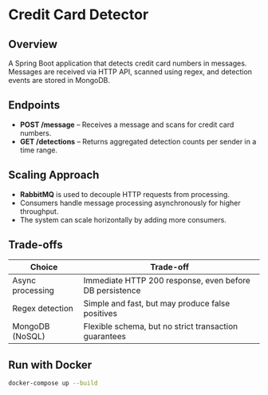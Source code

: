 # Credit Card Detector

## Overview

A Spring Boot application that detects credit card numbers in messages.  
Messages are received via HTTP API, scanned using regex, and detection events are stored in MongoDB.

## Endpoints

- **POST /message** – Receives a message and scans for credit card numbers.
- **GET /detections** – Returns aggregated detection counts per sender in a time range.

## Scaling Approach

- **RabbitMQ** is used to decouple HTTP requests from processing.
- Consumers handle message processing asynchronously for higher throughput.
- The system can scale horizontally by adding more consumers.

## Trade-offs

| Choice | Trade-off |
|---------|----------|
| Async processing | Immediate HTTP 200 response, even before DB persistence |
| Regex detection | Simple and fast, but may produce false positives |
| MongoDB (NoSQL) | Flexible schema, but no strict transaction guarantees |

## Run with Docker

```bash
docker-compose up --build
